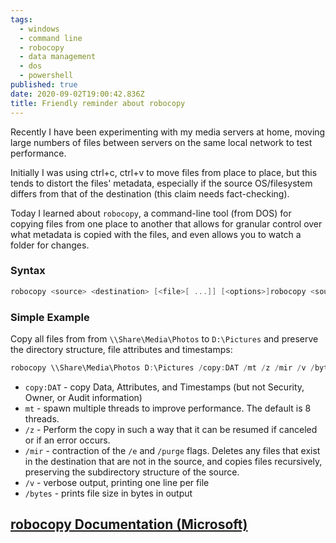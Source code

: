 ```yaml
---
tags:
  - windows
  - command line
  - robocopy
  - data management
  - dos
  - powershell
published: true
date: 2020-09-02T19:00:42.836Z
title: Friendly reminder about robocopy
---
```


Recently I have been experimenting with my media servers at home, moving large numbers of files between servers on the same local network to test performance.

Initially I was using ctrl+c, ctrl+v to move files from place to place, but this tends to distort the files' metadata, especially if the source OS/filesystem differs from that of the destination (this claim needs fact-checking).

Today I learned about `robocopy`, a command-line tool (from DOS) for copying files from one place to another that allows for granular control over what metadata is copied with the files, and even allows you to watch a folder for changes.

### Syntax

```powershell
robocopy <source> <destination> [<file>[ ...]] [<options>]robocopy <source> <destination> [<file>[ ...]] [<options>]
```

### Simple Example

Copy all files from from `\\Share\Media\Photos` to `D:\Pictures` and preserve the directory structure, file attributes and timestamps:

```powershell
robocopy \\Share\Media\Photos D:\Pictures /copy:DAT /mt /z /mir /v /bytes
```

- `copy:DAT` - copy Data, Attributes, and Timestamps (but not Security, Owner, or Audit information)
- `mt` - spawn multiple threads to improve performance. The default is 8 threads.
- `/z` - Perform the copy in such a way that it can be resumed if canceled or if an error occurs.
- `/mir` - contraction of the `/e` and `/purge` flags. Deletes any files that exist in the destination that are not in the source, and copies files recursively, preserving the subdirectory structure of the source.
- `/v` - verbose output, printing one line per file
- `/bytes` - prints file size in bytes in output

## [robocopy Documentation (Microsoft)](https://docs.microsoft.com/en-us/windows-server/administration/windows-commands/robocopy)
